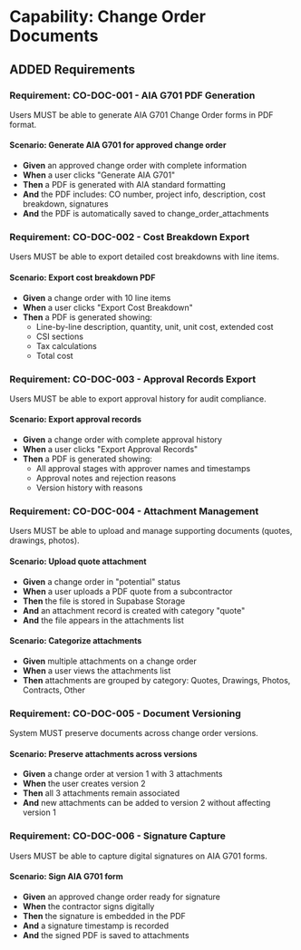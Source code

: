 # Capability: Change Order Documents

## ADDED Requirements

### Requirement: CO-DOC-001 - AIA G701 PDF Generation
Users MUST be able to generate AIA G701 Change Order forms in PDF format.

#### Scenario: Generate AIA G701 for approved change order
- **Given** an approved change order with complete information
- **When** a user clicks "Generate AIA G701"
- **Then** a PDF is generated with AIA standard formatting
- **And** the PDF includes: CO number, project info, description, cost breakdown, signatures
- **And** the PDF is automatically saved to change_order_attachments

### Requirement: CO-DOC-002 - Cost Breakdown Export
Users MUST be able to export detailed cost breakdowns with line items.

#### Scenario: Export cost breakdown PDF
- **Given** a change order with 10 line items
- **When** a user clicks "Export Cost Breakdown"
- **Then** a PDF is generated showing:
  - Line-by-line description, quantity, unit, unit cost, extended cost
  - CSI sections
  - Tax calculations
  - Total cost

### Requirement: CO-DOC-003 - Approval Records Export
Users MUST be able to export approval history for audit compliance.

#### Scenario: Export approval records
- **Given** a change order with complete approval history
- **When** a user clicks "Export Approval Records"
- **Then** a PDF is generated showing:
  - All approval stages with approver names and timestamps
  - Approval notes and rejection reasons
  - Version history with reasons

### Requirement: CO-DOC-004 - Attachment Management
Users MUST be able to upload and manage supporting documents (quotes, drawings, photos).

#### Scenario: Upload quote attachment
- **Given** a change order in "potential" status
- **When** a user uploads a PDF quote from a subcontractor
- **Then** the file is stored in Supabase Storage
- **And** an attachment record is created with category "quote"
- **And** the file appears in the attachments list

#### Scenario: Categorize attachments
- **Given** multiple attachments on a change order
- **When** a user views the attachments list
- **Then** attachments are grouped by category: Quotes, Drawings, Photos, Contracts, Other

### Requirement: CO-DOC-005 - Document Versioning
System MUST preserve documents across change order versions.

#### Scenario: Preserve attachments across versions
- **Given** a change order at version 1 with 3 attachments
- **When** the user creates version 2
- **Then** all 3 attachments remain associated
- **And** new attachments can be added to version 2 without affecting version 1

### Requirement: CO-DOC-006 - Signature Capture
Users MUST be able to capture digital signatures on AIA G701 forms.

#### Scenario: Sign AIA G701 form
- **Given** an approved change order ready for signature
- **When** the contractor signs digitally
- **Then** the signature is embedded in the PDF
- **And** a signature timestamp is recorded
- **And** the signed PDF is saved to attachments
